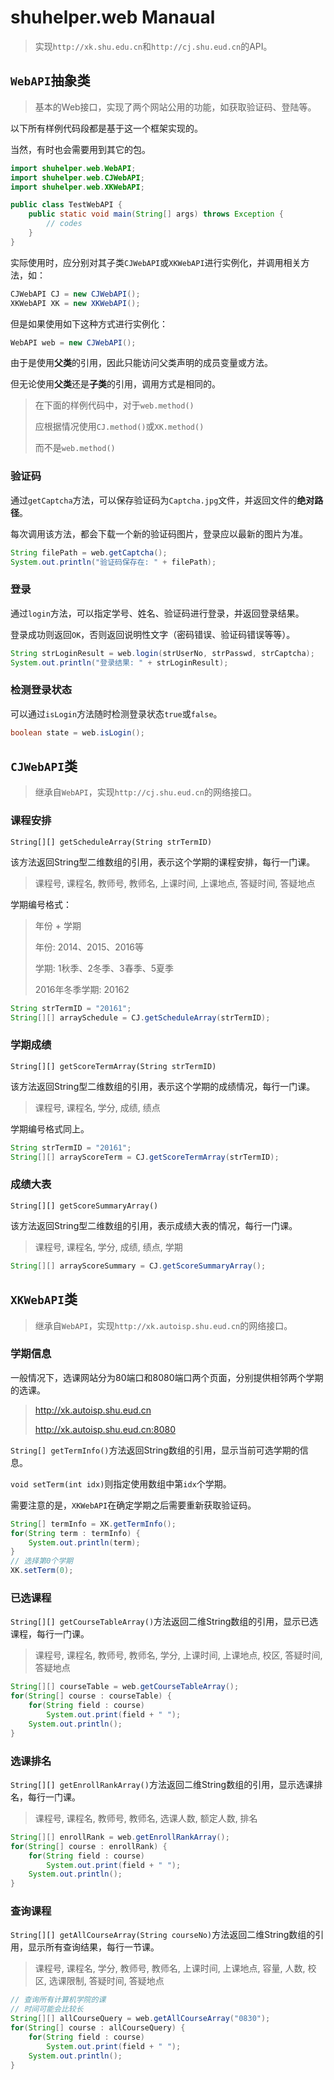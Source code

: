 # shuhelper.web Manaual
> 实现`http://xk.shu.edu.cn`和`http://cj.shu.eud.cn`的API。

## `WebAPI`抽象类
> 基本的Web接口，实现了两个网站公用的功能，如获取验证码、登陆等。

以下所有样例代码段都是基于这一个框架实现的。

当然，有时也会需要用到其它的包。

```java
import shuhelper.web.WebAPI;
import shuhelper.web.CJWebAPI;
import shuhelper.web.XKWebAPI;

public class TestWebAPI {
	public static void main(String[] args) throws Exception {
		// codes
	}
}
```

实际使用时，应分别对其子类`CJWebAPI`或`XKWebAPI`进行实例化，并调用相关方法，如：

```java
CJWebAPI CJ = new CJWebAPI();
XKWebAPI XK = new XKWebAPI();
```

但是如果使用如下这种方式进行实例化：

```java
WebAPI web = new CJWebAPI();
```

由于是使用**父类**的引用，因此只能访问父类声明的成员变量或方法。

但无论使用**父类**还是**子类**的引用，调用方式是相同的。

> 在下面的样例代码中，对于`web.method()`
>
> 应根据情况使用`CJ.method()`或`XK.method()`
>
> 而不是`web.method()`

### 验证码
通过`getCaptcha`方法，可以保存验证码为`Captcha.jpg`文件，并返回文件的**绝对路径**。

每次调用该方法，都会下载一个新的验证码图片，登录应以最新的图片为准。

```java
String filePath = web.getCaptcha();
System.out.println("验证码保存在: " + filePath);
```

### 登录
通过`login`方法，可以指定学号、姓名、验证码进行登录，并返回登录结果。

登录成功则返回`OK`，否则返回说明性文字（密码错误、验证码错误等等）。

```java
String strLoginResult = web.login(strUserNo, strPasswd, strCaptcha);
System.out.println("登录结果: " + strLoginResult);
```

### 检测登录状态
可以通过`isLogin`方法随时检测登录状态`true`或`false`。

```java
boolean state = web.isLogin();
```

## `CJWebAPI`类
> 继承自`WebAPI`，实现`http://cj.shu.eud.cn`的网络接口。

### 课程安排
`String[][] getScheduleArray(String strTermID)`

该方法返回String型二维数组的引用，表示这个学期的课程安排，每行一门课。

> 课程号, 课程名, 教师号, 教师名, 上课时间, 上课地点, 答疑时间, 答疑地点

学期编号格式：

> 年份 + 学期
>
> 年份: 2014、2015、2016等
>
> 学期: 1秋季、2冬季、3春季、5夏季
>
> 2016年冬季学期: 20162

```java
String strTermID = "20161";
String[][] arraySchedule = CJ.getScheduleArray(strTermID);
```

### 学期成绩
`String[][] getScoreTermArray(String strTermID)`

该方法返回String型二维数组的引用，表示这个学期的成绩情况，每行一门课。

> 课程号, 课程名, 学分, 成绩, 绩点

学期编号格式同上。

```java
String strTermID = "20161";
String[][] arrayScoreTerm = CJ.getScoreTermArray(strTermID);
```

### 成绩大表
`String[][] getScoreSummaryArray()`

该方法返回String型二维数组的引用，表示成绩大表的情况，每行一门课。

> 课程号, 课程名, 学分, 成绩, 绩点, 学期

```java
String[][] arrayScoreSummary = CJ.getScoreSummaryArray();
```


## `XKWebAPI`类
> 继承自`WebAPI`，实现`http://xk.autoisp.shu.eud.cn`的网络接口。

### 学期信息
一般情况下，选课网站分为80端口和8080端口两个页面，分别提供相邻两个学期的选课。

> http://xk.autoisp.shu.eud.cn
>
> http://xk.autoisp.shu.eud.cn:8080

`String[] getTermInfo()`方法返回String数组的引用，显示当前可选学期的信息。

`void setTerm(int idx)`则指定使用数组中第`idx`个学期。

需要注意的是，`XKWebAPI`在确定学期之后需要重新获取验证码。

```java
String[] termInfo = XK.getTermInfo();
for(String term : termInfo) {
	System.out.println(term);
}
// 选择第0个学期
XK.setTerm(0);
```

### 已选课程
`String[][] getCourseTableArray()`方法返回二维String数组的引用，显示已选课程，每行一门课。

> 课程号, 课程名, 教师号, 教师名, 学分, 上课时间, 上课地点, 校区, 答疑时间, 答疑地点

```java
String[][] courseTable = web.getCourseTableArray();
for(String[] course : courseTable) {
	for(String field : course)
		System.out.print(field + " ");
	System.out.println();
}
```

### 选课排名
`String[][] getEnrollRankArray()`方法返回二维String数组的引用，显示选课排名，每行一门课。

> 课程号, 课程名, 教师号, 教师名, 选课人数, 额定人数, 排名

```java
String[][] enrollRank = web.getEnrollRankArray();
for(String[] course : enrollRank) {
	for(String field : course)
		System.out.print(field + " ");
	System.out.println();
}
```

### 查询课程
`String[][] getAllCourseArray(String courseNo)`方法返回二维String数组的引用，显示所有查询结果，每行一节课。

> 课程号, 课程名, 学分, 教师号, 教师名, 上课时间, 上课地点, 容量, 人数, 校区, 选课限制, 答疑时间, 答疑地点

```java
// 查询所有计算机学院的课
// 时间可能会比较长
String[][] allCourseQuery = web.getAllCourseArray("0830");
for(String[] course : allCourseQuery) {
	for(String field : course)
		System.out.print(field + " ");
	System.out.println();
}
```
